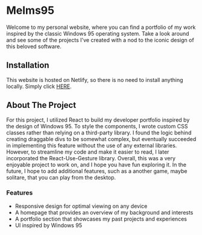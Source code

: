 # Melms95
Welcome to my personal website, where you can find a portfolio of my work inspired by the classic Windows 95 operating system. Take a look around and see some of the projects I've created with a nod to the iconic design of this beloved software.

## Installation
This website is hosted on Netlify, so there is no need to install anything locally. Simply click [HERE](https://nickmelms.netlify.app).

## About The Project

For this project, I utilized React to build my developer portfolio inspired by the design of Windows 95. To style the components, I wrote custom CSS classes rather than relying on a third-party library. I found the logic behind creating draggable divs to be somewhat complex, but eventually succeeded in implementing this feature without the use of any external libraries. However, to streamline my code and make it easier to read, I later incorporated the React-Use-Gesture library. Overall, this was a very enjoyable project to work on, and I hope you have fun exploring it. In the future, I hope to add additional features, such as a another game, maybe solitare, that you can play from the desktop.

### Features
* Responsive design for optimal viewing on any device
* A homepage that provides an overview of my background and interests
* A portfolio section that showcases my past projects and experiences
* UI inspired by Windows 95






